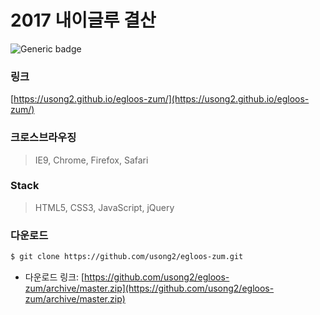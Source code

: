 # 2017 내이글루 결산

![Generic badge](https://img.shields.io/badge/version-0.0.1-blue.svg)

### 링크

[https://usong2.github.io/egloos-zum/](https://usong2.github.io/egloos-zum/)

### 크로스브라우징

> IE9, Chrome, Firefox, Safari

### Stack

>  HTML5, CSS3, JavaScript, jQuery

### 다운로드

```bash
$ git clone https://github.com/usong2/egloos-zum.git
```

+ 다운로드 링크: [https://github.com/usong2/egloos-zum/archive/master.zip](https://github.com/usong2/egloos-zum/archive/master.zip)